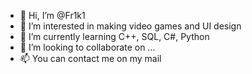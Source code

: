 - 👋 Hi, I’m @Fr1k1
- 👀 I’m interested in making video games and UI design
- 🌱 I’m currently learning C++, SQL, C#, Python
- 💞️ I’m looking to collaborate on ...
- 📫 You can contact me on my mail

<!---
Fr1k1/Fr1k1 is a ✨ special ✨ repository because its `README.md` (this file) appears on your GitHub profile.
You can click the Preview link to take a look at your changes.
--->
